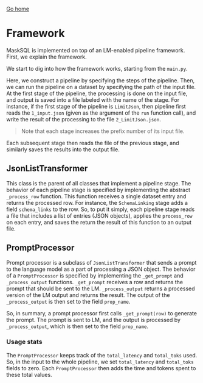 [Go home](./Readme.md)

# Framework

MaskSQL is implemented on top of an LM-enabled pipeline framework.
First, we explain the framework.

We start to dig into how the framework works, starting from the `main.py`.

Here, we construct a pipeline by specifying the steps of the pipeline.
Then, we can run the pipeline on a dataset by specifying the path of the input file.
At the first stage of the pipeline, the processing is done on the input file,
and output is saved into a file labeled with the name of the stage. 
For instance, if the first stage of the pipeline is `LimitJson`, then 
pipeline first reads the `1_input.json` (given as the argument of the `run` function call),
and write the result of the processing to the file `2_LimitJson.json`. 

> Note that each stage increases the prefix number of its input file.

Each subsequent stage then reads the file of the previous stage, and similarly 
saves the results into the output file.

## JsonListTransformer
This class is the parent of all classes that implement a pipeline stage.
The behavior of each pipeline stage is specified by implementing the abstract
 `_process_row` function.
This function receives a single dataset entry and returns the processed row.
For instance, the `SchemaLinking` stage adds a field `schema_links` to the row.
So, to put it simply, each pipeline stage reads a file that includes a list of 
entries (JSON objects), applies the `process_row` on each entry, and saves the 
return the result of this function to an output file.

## PromptProcessor
Prompt processor is a subclass of `JsonListTransformer` that sends a prompt 
to the language model as a part of processing a JSON object.
The behavior of a `PromptProcessor` is specified by implementing the `_get_prompt`
and `_process_output` functions.
`_get_prompt` receives a row and returns the prompt that should be sent to the
LM.
`_process_output` returns a processed version of the LM output and returns
the result.
The output of the `_process_output` is then set to the field `prop_name`.

So, in summary, a prompt processor first calls `_get_prompt(row)` to generate the prompt.
The prompt is sent to LM, and the output is processed by `_process_output`, which 
is then set to the field `prop_name`.

### Usage stats
The `PromptProcessor` keeps track of the `total_latency` and `total_toks` used.
So, in the input to the whole pipeline, we set `total_latency` and `total_toks`
fields to zero. 
Each `PromptProcessor` then adds the time and tokens spent to these total values.
